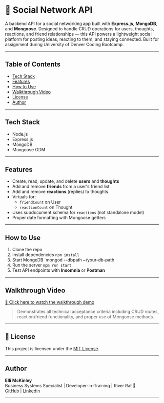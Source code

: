 # 📡 Social Network API

A backend API for a social networking app built with **Express.js**, **MongoDB**, and **Mongoose**. Designed to handle CRUD operations for users, thoughts, reactions, and friend relationships — this API powers a lightweight social platform for posting ideas, reacting to them, and staying connected. Built for assignment during University of Denver Coding Bootcamp.

---

## Table of Contents

- [Tech Stack](#-tech-stack)
- [Features](#-features)
- [How to Use](#-how-to-use)
- [Walkthrough Video](#-walkthrough-video)
- [License](#-license)
- [Author](#-author)

---

## Tech Stack

- Node.js
- Express.js
- MongoDB
- Mongoose ODM

---

## Features

- Create, read, update, and delete **users** and **thoughts**
- Add and remove **friends** from a user's friend list
- Add and remove **reactions** (replies) to thoughts
- Virtuals for:
  - `friendCount` on User
  - `reactionCount` on Thought
- Uses subdocument schema for `reactions` (not standalone model)
- Proper date formatting with Mongoose getters

---

## How to Use

1. Clone the repo
2. Install dependencies `npm install`
3. Start MongoDB `mongod --dbpath ~/your-db-path
4. Run the server `npm run start`
5. Test API endpoints with **Insomnia** or **Postman**

---

## Walkthrough Video

[🔗 Click here to watch the walkthrough demo](https://your-video-link.com)

> Demonstrates all technical acceptance criteria including CRUD routes, reaction/friend functionality, and proper use of Mongoose methods.

---

## 📄 License

This project is licensed under the [MIT License](https://opensource.org/licenses/MIT).

---

## Author

**Elli McKinley**  
Business Systems Specialist | Developer-in-Training | River Rat 🛶  
[GitHub](https://github.com/ellimckinley) | [LinkedIn](https://linkedin.com/in/ellimckinley)

---
